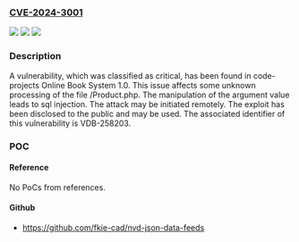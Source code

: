 ### [CVE-2024-3001](https://cve.mitre.org/cgi-bin/cvename.cgi?name=CVE-2024-3001)
![](https://img.shields.io/static/v1?label=Product&message=Online%20Book%20System&color=blue)
![](https://img.shields.io/static/v1?label=Version&message=%3D%201.0%20&color=brighgreen)
![](https://img.shields.io/static/v1?label=Vulnerability&message=CWE-89%20SQL%20Injection&color=brighgreen)

### Description

A vulnerability, which was classified as critical, has been found in code-projects Online Book System 1.0. This issue affects some unknown processing of the file /Product.php. The manipulation of the argument value leads to sql injection. The attack may be initiated remotely. The exploit has been disclosed to the public and may be used. The associated identifier of this vulnerability is VDB-258203.

### POC

#### Reference
No PoCs from references.

#### Github
- https://github.com/fkie-cad/nvd-json-data-feeds

